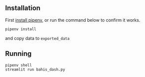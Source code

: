 ## Installation
First [install pipenv](https://pipenv.pypa.io/en/latest/install/), or run the command below to confirm it works.
```
pipenv install
```
and copy data to `exported_data`
## Running
```
pipenv shell
streamlit run bahis_dash.py
```
